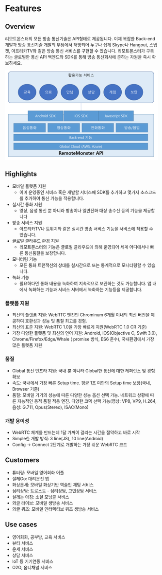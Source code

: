 # Features

## Overview

리모트몬스터의 모든 방송 통신기술은 API형태로 제공됩니다. 이제 복잡한 Back-end개발과 방송 통신기술 개발의 부담에서 해방되어 누구나 쉽게 Skype나 Hangout, 스냅챗, 아프리카TV와 같은 방송 통신 서비스를 구현할 수 있습니다. 리모트몬스터가 구축하는 글로벌한 통신 API 백엔드와 SDK를 통해 방송 통신회사에 준하는 자원을 즉시 확보하세요.

![RemoteMonster product overview](../.gitbook/assets/remonapioverview-1.png)

## Highlights

* 모바일 플랫폼 지원
  * 이미 운영중인 서비스 혹은 개발할 서비스에 SDK를 추가하고 몇가지 소스코드를 추가하여 통신 기능을 적용합니다.
* 실시간 통화 지원
  * 영상, 음성 통신 뿐 아니라 방송이나 일반전화 대상 송수신 등의 기능을 제공합니다
* 방송 서비스 지원
  * 아프리카TV나 트위치와 같은 실시간 방송 서비스 기능을 서비스에 적용할 수 있습니다.
* 글로벌 클라우드 환경 지원
  * 리모트몬스터의 기능은 글로벌 클라우드에 의해 운영되어 세계 어디에서나 빠른 통신품질을 보장합니다.
* 모니터링 기능
  * 모든 통화 트랜잭션의 상태를 실시간으로 또는 통계적으로 모니터링할 수 있습니다.
* 녹화 기능
  * 필요하다면 통화 내용을 녹화하여 지속적으로 보관하는 것도 가능합니다. 앱 내에서 녹화하는 기능과 서비스 서버에서 녹화하는 기능등을 제공합니다.

### 플랫폼 지원

* 최신의 플랫폼 지원: WebRTC 엔진인 Chrominum 6개월 이내의 최신 버전을 제공하여 호환성과 성능 및 품질 최고를 경험.
* 최신의 표준 지원: WebRTC 1.0을 가장 빠르게 지원\(WebRTC 1.0 CR 기준\)
* 가장 다양한 플랫폼 및 최신의 언어 지원: Android, iOS\(Objective C, Swift 3.0\), Chrome/Firefox/Edge/Whale \( promise 방식, ES6 준수\), 국내환경에서 가장 많은 플렛폼 지원

### 품질

* Global 통신 인프라 지원: 국내 뿐 아니라 Global한 통신에 대한 레퍼런스 및 경험 확보
* 속도: 국내에서 가장 빠른 Setup time. 평균 1초 미만의 Setup time 보장\(국내, Browser 기준\)
* 품질: 모바일 기기의 성능에 따른 다양한 성능 옵션 선택 가능. 네트워크 상황에 따른 지능적인 동적 품질 적용 엔진. 다양한 코덱 선택 가능\(영상: VP8, VP9, H.264, 음성: G.711, Opus\(Stereo\), ISAC\(Mono\)

### 개발 용이성

* WebRTC 체계를 만드는데 1달 가까이 걸리는 시간을 절약하고 바로 시작
* Simple한 개발 방식: 3 line\(JS\), 10 line\(Android\)
* Config → Connect 2단계로 개발하는 가장 쉬운  WebRTC 코드

## Customers

* 튜터링: 모바일 영어회화 어플
* 설레Go: 대리운전 앱
* 화상운세: 모바일 화상기반 역술인 채팅 서비스
* 심리상담: 트로스트 - 심리상담, 고민상담 서비스
* 설레는 아침: 소셜 모닝콜 서비스
* 와글 라이브: 모바일 생방송 서비스
* 와글 퀴즈: 모바일 인터렉티브 퀴즈 생방송 서비스

## Use cases

* 영어회화, 공부방, 교육 서비스
* 뷰티 서비스
* 운세 서비스
* 상담 서비스
* IoT 등 기기연동 서비스
* O2O, 옴니채널 서비스

